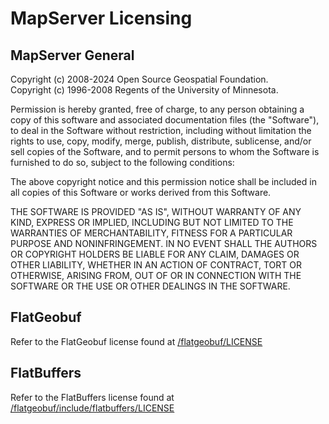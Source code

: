 MapServer Licensing
===================

MapServer General
-----------------

Copyright (c) 2008-2024 Open Source Geospatial Foundation.  
Copyright (c) 1996-2008 Regents of the University of Minnesota.

Permission is hereby granted, free of charge, to any person obtaining a copy 
of this software and associated documentation files (the "Software"), to deal 
in the Software without restriction, including without limitation the rights 
to use, copy, modify, merge, publish, distribute, sublicense, and/or sell 
copies of the Software, and to permit persons to whom the Software is furnished
to do so, subject to the following conditions:

The above copyright notice and this permission notice shall be included in all 
copies of this Software or works derived from this Software.

THE SOFTWARE IS PROVIDED "AS IS", WITHOUT WARRANTY OF ANY KIND, EXPRESS OR 
IMPLIED, INCLUDING BUT NOT LIMITED TO THE WARRANTIES OF MERCHANTABILITY, 
FITNESS FOR A PARTICULAR PURPOSE AND NONINFRINGEMENT. IN NO EVENT SHALL THE 
AUTHORS OR COPYRIGHT HOLDERS BE LIABLE FOR ANY CLAIM, DAMAGES OR OTHER 
LIABILITY, WHETHER IN AN ACTION OF CONTRACT, TORT OR OTHERWISE, ARISING FROM, 
OUT OF OR IN CONNECTION WITH THE SOFTWARE OR THE USE OR OTHER DEALINGS IN THE 
SOFTWARE.

FlatGeobuf
----------

Refer to the FlatGeobuf license found at [/flatgeobuf/LICENSE](flatgeobuf/LICENSE)

FlatBuffers
-----------

Refer to the FlatBuffers license found at [/flatgeobuf/include/flatbuffers/LICENSE](flatgeobuf/include/flatbuffers/LICENSE)